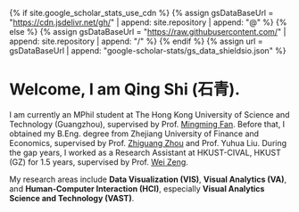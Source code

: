 <!--
 * @Description: 
 * @Author: Qing Shi
 * @Date: 2024-09-20 12:07:46
 * @LastEditors: Qing Shi
 * @LastEditTime: 2024-11-22 15:50:09
-->
{% if site.google_scholar_stats_use_cdn %}
{% assign gsDataBaseUrl = "https://cdn.jsdelivr.net/gh/" | append: site.repository | append: "@" %}
{% else %}
{% assign gsDataBaseUrl = "https://raw.githubusercontent.com/" | append: site.repository | append: "/" %}
{% endif %}
{% assign url = gsDataBaseUrl | append: "google-scholar-stats/gs_data_shieldsio.json" %}

# Welcome, I am Qing Shi (石青).
<span class='anchor' id='about-me'></span>
<!-- , under the supervision of <a href="https://www.mingmingfan.com/">Prof. Mingming Fan</a> -->
I am currently an MPhil student at The Hong Kong University of Science and Technology (Guangzhou), supervised by Prof. [Mingming Fan](https://www.mingmingfan.com/). Before that, I obtained my B.Eng. degree from Zhejiang University of Finance and Economics, supervised by Prof. <a href="http://zhgzhou.hdvis.net/">Zhiguang Zhou</a> and Prof. Yuhua Liu. During the gap years, I worked as a Research Assistant at HKUST-CIVAL, HKUST (GZ) for 1.5 years, supervised by Prof. <a href="https://zeng-wei.com/">Wei Zeng</a>.

My research areas include **Data Visualization (VIS)**, **Visual Analytics (VA)**, and **Human-Computer Interaction (HCI)**, especially **Visual Analytics Science and Technology (VAST)**. 
<!-- I published 7 research papers <a href='https://scholar.google.com/citations?user=K7LwtK0AAAAJ'><img src="https://img.shields.io/endpoint?logo=Google%20Scholar&url=https%3A%2F%2Fcdn.jsdelivr.net%2Fgh%2Fsqsssq%2Fsqsssq.github.io@google-scholar-stats%2Fgs_data_shieldsio.json&labelColor=f6f6f6&color=9cf&style=flat&label=citations"></a> in top-tier journals and conferences, such as IEEE TVCG, IEEE T-ITS, CGF, and IEEE VIS. -->

<!-- I'm a good programer. And I love exploring the unknown. -->

<!-- **I am looking for Co-authors. If you have interesting in my Research Direction, please feel free to contact me via qshi118 (at) connect (dot) hkust-gz (dot) edu (dot) cn** -->
